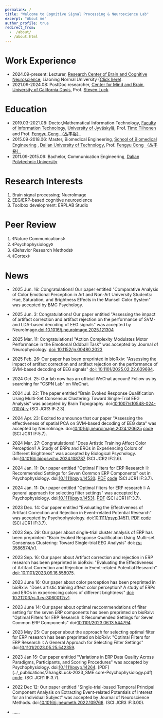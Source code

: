 ```yaml
---
permalink: /
title: "Welcome to Cognitive Signal Processing & Neuroscience Lab"
excerpt: "About me"
author_profile: true
redirect_from: 
  -  /about/
  - /about.html
---
```


Work Experience
======
- 2024.09-present: Lecturer, [Research Center of Brain and Cognitive Neuroscience](https://brain.lnnu.edu.cn/), Liaoning Normal University ([Click here](https://brain.lnnu.edu.cn/info/1018/1457.htm)).
- 2021.09-2024.08: PostDoc researcher,  [Center for Mind and Brain](https://mindbrain.ucdavis.edu/), [University of California Davis](https://www.ucdavis.edu/), Prof. [Steven Luck](https://mindbrain.ucdavis.edu/people/sjluck).

Education
======
- 2019.03-2021.08: Doctor,Mathematical Information Technology, [Faculty of Information Technology](https://www.jyu.fi/it/en), [University of Jyväskylä](https://jyu.fi/en), Prof. [Timo Tiihonen](http://users.jyu.fi/~tiihonen/) and Prof. [Fengyu Cong （丛丰裕）](http://faculty.dlut.edu.cn/congfengyu/zh_CN/index.htm)
- 2015.09-2018.06: Master, Biomedical Engineering, [School of Biomedical Engineering](https://bme.dlut.edu.cn/index.htm) , [Dalian University of Technology](http://en.dlut.edu.cn/), Prof. [Fengyu Cong （丛丰裕）](http://faculty.dlut.edu.cn/congfengyu/zh_CN/index.htm) 
- 2011.09-2015.06: Bachelor, Communication Engineering, [Dalian Polytechnic University](http://en.dlpu.edu.cn/)
  
Research Interests
======
 1. Brain signal processing; NueroImage
 2. EEG/ERP-based cognitive neuroscience
 3. Toolbox development:  ERPLAB Studio

Peer Review
======
1. 《Nature Communications》
2. 《Psychophysiology》
3. 《Behavior Research Methods》
4. 《Cortex》

News
======
- 2025 Jun. 16: Congratulations! Our paper entitled "Comparative Analysis of Color Emotional Perception in Art and Non-Art University Students: Hue, Saturation, and Brightness Effects in the Munsell Color System" was accepted by BMC Psychology.

- 2025 Jun. 3: Congratulations! Our paper entitled "Assessing the impact of artifact correction and artifact rejection on the performance of SVM-and LDA-based decoding of EEG signals" was accepted by NeuroImage.[doi:10.1016/j.neuroimage.2025.121304](https://doi.org/10.1016/j.neuroimage.2025.121304)
  
- 2025 Mar. 11: Congratulations! "Action Complexity Modulates Motor Performance in the Emotional Oddball Task" was accepted by Journal of Neurophysiology. [doi: 10.1152/jn.00480.2023](https://doi.org/10.1152/jn.00480.2023)
   
- 2025 Feb. 26: Our paper  has been preprinted in bioRxiv: "Assessing the impact of artifact correction and artifact rejection on the performance of SVM-based decoding of EEG signals" [doi: 10.1101/2025.02.22.639684](https://doi.org/10.1101/2025.02.22.639684).
  
- 2024 Oct. 25: Our lab now has an official WeChat account! Follow us by searching for "CSPN Lab" on WeChat.
  
- 2024 Jul. 22: The paper entitled "Brain Evoked Response Qualification Using Multi-Set Consensus Clustering: Toward Single-Trial EEG Analysis" was accepted by Brain Topography. doi:[10.1007/s10548-024-01074-y](https://doi.org/10.1007/s10548-024-01074-y) (SCI JCR3 IF:2.3).

- 2024 Apr. 23: Excited to announce that our paper "Assessing the effectiveness of spatial PCA on SVM-based decoding of EEG data" was accepted by NeuroImage. doi:[10.1016/j.neuroimage.2024.120625](https://doi.org/10.1016/j.neuroimage.2024.120625) [code](https://osf.io/tgzew/) (SCI JCR1 IF:5.7).
  
- 2024 Mar. 27: Congratulations! "Does Artistic Training Affect Color Perception? A Study of ERPs and EROs in Experiencing Colors of Different Brightness" was accepted by Biological Psychology. doi:[10.1016/j.biopsycho.2024.108787](https://doi.org/10.1016/j.biopsycho.2024.108787) (SCI JCR2 IF:2.6).
  
- 2024 Jan. 11: Our paper entitled "Optimal Filters for ERP Research II: Recommended Settings for Seven Common ERP Components"  out in  Psychophysiology. doi:[10.1111/psyp.14530](https://doi.org/10.1111/psyp.14530). [PDF](../_publications/Zhang_et_al_2024_filter_recommendations_Psychophysiology.pdf) [code](https://osf.io/z3hfp/) (SCI JCR1 IF:3.7).
  
- 2024 Jan. 11: Our paper entitled "Optimal filters for ERP research I: A general approach for selecting filter settings" was accepted by Psychophysiology. doi:[10.1111/psyp.14531](https://doi.org/10.1111/psyp.14531). [PDF](../_publications/Zhang_et_al_2024_filter_approach_Psychophysiology.pdf) (SCI JCR1 IF:3.7).
  
- 2023 Dec. 14: Our paper entitled "Evaluating the Effectiveness of Artifact Correction and Rejection in Event-related Potential Research" was accepted by Psychophysiology. doi:[10.1111/psyp.14511](https://doi.org/10.1111/psyp.14511). [PDF](../_publications/Zhang_et_al-2024-artifact_Psychophysiology.pdf) [code](https://osf.io/vpb79/)  (SCI JCR1 IF:3.7).

- 2023 Sep. 29: Our paper about single-trial cluster analysis of ERP has been preprinted: "Brain Evoked Response Qualification Using Multi-set Consensus Clustering: Toward Single-trial EEG Analysis" doi: [rs-3586574/v1](https://www.researchsquare.com/article/rs-3586574/v1).
  
- 2023 Sep. 16: Our paper about Artifact correction and rejection in ERP research  has been preprinted in bioRxiv: "Evaluating the Effectiveness of Artifact Correction and Rejection in Event-related Potential Research" [doi: 10.1101/2023.09.16.558075](https://doi.org/10.1101/2023.09.16.558075).
  
- 2023 June 16: Our paper about color perception  has been preprinted in bioRxiv: "Does artistic training affect color perception? A study of ERPs and EROs in experiencing colors of different brightness" [doi: 10.21203/rs.3.rs-3060012/v1](https://doi.org/10.21203/rs.3.rs-3060012/v1).
  
- 2023 June 14: Our paper about optimal reccommendations of filter setting for the seven ERP components  has been preprinted on bioRxiv: "Optimal Filters for ERP Research II: Recommended Settings for Seven Common ERP Components" doi:[10.1101/2023.06.13.544794](https://doi.org/10.1101/2023.06.13.544794).
  
- 2023 May 25: Our paper about the approach for selecting optimal filter for ERP research has been preprinted on bioRxiv: "Optimal Filters for ERP Research I: A General Approach for Selecting Filter Settings" doi:[10.1101/2023.05.25.542359](https://doi.org/10.1101/2023.05.25.542359).
  
- 2023 Jan 16: Our paper entitled "Variations in ERP Data Quality Across Paradigms, Participants, and Scoring Procedures" was accepted by Psychophysiology. doi:[10.1111/psyp.14264](https://doi.org/10.1111/psyp.14264). [PDF](../_publications/Zhang&Luck-2023_SME core-Psychophysiology.pdf) [code](https://osf.io/p3bqd/). (SCI JCR1 IF:3.7).
  
- 2022 Dec 12: Our paper entitled "Single-trial-based Temporal Principal Component Analysis on Extracting Event-related Potentials of Interest for an Individual Subject" was accepted by Journal of Neuroscience Methods. doi:[10.1016/j.jneumeth.2022.109768](https://doi.org/10.1016/j.jneumeth.2022.109768). (SCI JCR3 IF:3.00).

- ......

